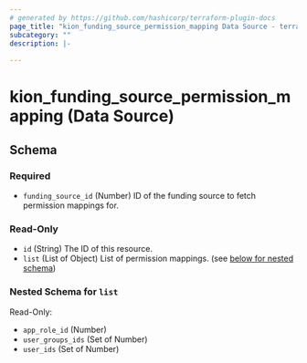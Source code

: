 ```yaml
---
# generated by https://github.com/hashicorp/terraform-plugin-docs
page_title: "kion_funding_source_permission_mapping Data Source - terraform-provider-kion"
subcategory: ""
description: |-
  
---
```


# kion_funding_source_permission_mapping (Data Source)





<!-- schema generated by tfplugindocs -->
## Schema

### Required

- `funding_source_id` (Number) ID of the funding source to fetch permission mappings for.

### Read-Only

- `id` (String) The ID of this resource.
- `list` (List of Object) List of permission mappings. (see [below for nested schema](#nestedatt--list))

<a id="nestedatt--list"></a>
### Nested Schema for `list`

Read-Only:

- `app_role_id` (Number)
- `user_groups_ids` (Set of Number)
- `user_ids` (Set of Number)
